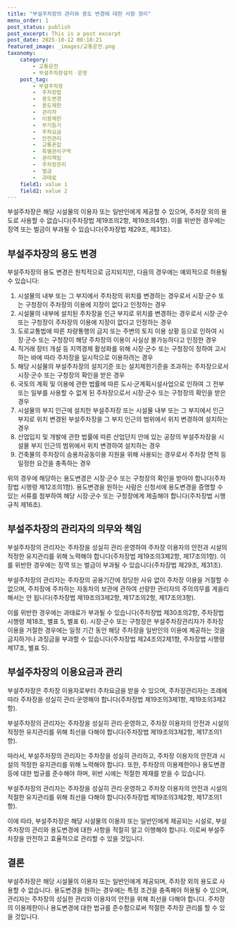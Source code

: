 ```yaml
---
title: "부설주차장의 관리와 용도 변경에 대한 사항 정리"
menu_order: 1
post_status: publish
post_excerpt: This is a post excerpt
post_date: 2025-10-12 00:18:21
featured_image: _images/교통운전.png
taxonomy:
    category:
        - 교통운전
        - 부설주차장설치ㆍ운영
    post_tag:
        - 부설주차장
        -  주차장법
        -  용도변경
        -  용도제한
        -  관리자
        -  이용제한
        -  부기등기
        -  주차요금
        -  안전관리
        -  교통혼잡
        -  특별관리구역
        -  관리책임
        -  주차장관리
        -  벌금
        -  과태료
    field1: value 1
    field2: value 2
---
```



부설주차장은 해당 시설물의 이용자 또는 일반인에게 제공할 수 있으며, 주차장 외의 용도로 사용할 수 없습니다(주차장법 제19조의2항, 제19조의4항). 이를 위반한 경우에는 징역 또는 벌금이 부과될 수 있습니다(주차장법 제29조, 제31조).

## 부설주차장의 용도 변경

부설주차장의 용도 변경은 원칙적으로 금지되지만, 다음의 경우에는 예외적으로 허용될 수 있습니다:

1. 시설물의 내부 또는 그 부지에서 주차장의 위치를 변경하는 경우로서 시장·군수 또는 구청장이 주차장의 이용에 지장이 없다고 인정하는 경우
2. 시설물의 내부에 설치된 주차장을 인근 부지로 위치를 변경하는 경우로서 시장·군수 또는 구청장이 주차장의 이용에 지장이 없다고 인정하는 경우
3. 도로교통법에 따른 차량통행의 금지 또는 주변의 토지 이용 상황 등으로 인하여 시장·군수 또는 구청장이 해당 주차장의 이용이 사실상 불가능하다고 인정한 경우
4. 직거래 장터 개설 등 지역경제 활성화를 위해 시장·군수 또는 구청장이 정하여 고시하는 바에 따라 주차장을 일시적으로 이용하려는 경우
5. 해당 시설물의 부설주차장의 설치기준 또는 설치제한기준을 초과하는 주차장으로서 시장·군수 또는 구청장의 확인을 받은 경우
6. 국토의 계획 및 이용에 관한 법률에 따른 도시·군계획시설사업으로 인하여 그 전부 또는 일부를 사용할 수 없게 된 주차장으로서 시장·군수 또는 구청장의 확인을 받은 경우
7. 시설물의 부지 인근에 설치한 부설주차장 또는 시설물 내부 또는 그 부지에서 인근 부지로 위치 변경된 부설주차장을 그 부지 인근의 범위에서 위치 변경하여 설치하는 경우
8. 산업입지 및 개발에 관한 법률에 따른 산업단지 안에 있는 공장의 부설주차장을 시설물 부지 인근의 범위에서 위치 변경하여 설치하는 경우
9. 건축물의 주차장이 승용차공동이용 지원을 위해 사용되는 경우로서 주차장 면적 등 일정한 요건을 충족하는 경우

위의 경우에 해당하는 용도변경은 시장·군수 또는 구청장의 확인을 받아야 합니다(주차장법 시행령 제12조의1항). 용도변경을 원하는 사람은 신청서에 용도변경을 증명할 수 있는 서류를 첨부하여 해당 시장·군수 또는 구청장에게 제출해야 합니다(주차장법 시행규칙 제16조).

## 부설주차장의 관리자의 의무와 책임

부설주차장의 관리자는 주차장을 성실히 관리·운영하여 주차장 이용자의 안전과 시설의 적정한 유지관리를 위해 노력해야 합니다(주차장법 제19조의3제2항, 제17조의1항). 이를 위반한 경우에는 징역 또는 벌금이 부과될 수 있습니다(주차장법 제29조, 제31조).

부설주차장의 관리자는 주차장의 공용기간에 정당한 사유 없이 주차장 이용을 거절할 수 없으며, 주차장에 주차하는 자동차의 보관에 관하여 선량한 관리자의 주의의무를 게을리해서는 안 됩니다(주차장법 제19조의3제2항, 제17조의2항, 제17조의3항).

이를 위반한 경우에는 과태료가 부과될 수 있습니다(주차장법 제30조의2항, 주차장법 시행령 제18조, 별표 5, 별표 6). 시장·군수 또는 구청장은 부설주차장관리자가 주차장 이용을 거절한 경우에는 일정 기간 동안 해당 주차장을 일반인의 이용에 제공하는 것을 금지하거나 과징금을 부과할 수 있습니다(주차장법 제24조의2제1항, 주차장법 시행령 제17조, 별표 5).

## 부설주차장의 이용요금과 관리

부설주차장은 주차장 이용자로부터 주차요금을 받을 수 있으며, 주차장관리자는 조례에 따라 주차장을 성실히 관리·운영해야 합니다(주차장법 제19조의3제1항, 제19조의3제2항).

부설주차장의 관리자는 주차장을 성실히 관리·운영하고, 주차장 이용자의 안전과 시설의 적정한 유지관리를 위해 최선을 다해야 합니다(주차장법 제19조의3제2항, 제17조의1항).

따라서, 부설주차장의 관리자는 주차장을 성실히 관리하고, 주차장 이용자의 안전과 시설의 적정한 유지관리를 위해 노력해야 합니다. 또한, 주차장의 이용제한이나 용도변경 등에 대한 법규를 준수해야 하며, 위반 시에는 적절한 제재를 받을 수 있습니다.

부설주차장의 관리자는 주차장을 성실히 관리·운영하고 주차장 이용자의 안전과 시설의 적절한 유지관리를 위해 최선을 다해야 합니다(주차장법 제19조의3제2항, 제17조의1항).

이에 따라, 부설주차장은 해당 시설물의 이용자 또는 일반인에게 제공되는 시설로, 부설주차장의 관리와 용도변경에 대한 사항을 적절히 알고 이행해야 합니다. 이로써 부설주차장을 안전하고 효율적으로 관리할 수 있을 것입니다.

## 결론

부설주차장은 해당 시설물의 이용자 또는 일반인에게 제공되며, 주차장 외의 용도로 사용할 수 없습니다. 용도변경을 원하는 경우에는 특정 조건을 충족해야 허용될 수 있으며, 관리자는 주차장의 성실한 관리와 이용자의 안전을 위해 최선을 다해야 합니다. 주차장의 이용제한이나 용도변경에 대한 법규를 준수함으로써 적절한 주차장 관리를 할 수 있을 것입니다.

